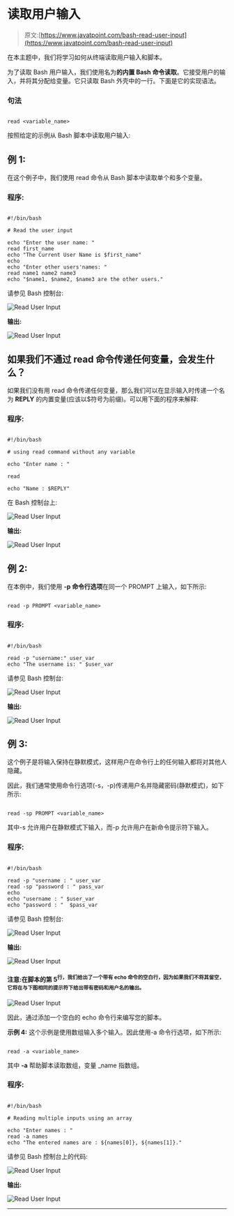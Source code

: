# 读取用户输入

> 原文:[https://www.javatpoint.com/bash-read-user-input](https://www.javatpoint.com/bash-read-user-input)

在本主题中，我们将学习如何从终端读取用户输入和脚本。

为了读取 Bash 用户输入，我们使用名为**的内置 Bash 命令读取**。它接受用户的输入，并将其分配给变量。它只读取 Bash 外壳中的一行。下面是它的实现语法。

### 句法

```

read <variable_name>

```

按照给定的示例从 Bash 脚本中读取用户输入:

## 例 1:

在这个例子中，我们使用 read 命令从 Bash 脚本中读取单个和多个变量。

### 程序:

```

#!/bin/bash

# Read the user input 

echo "Enter the user name: "
read first_name
echo "The Current User Name is $first_name"
echo
echo "Enter other users'names: "
read name1 name2 name3
echo "$name1, $name2, $name3 are the other users."

```

请参见 Bash 控制台:

![Read User Input](../Images/dbddc3cb6c92533b2a52a670e703d29d.png)

**输出:**

![Read User Input](../Images/8a5b2d09002e623d60b04c5205b0c8ee.png)

## 如果我们不通过 read 命令传递任何变量，会发生什么？

如果我们没有用 read 命令传递任何变量，那么我们可以在显示输入时传递一个名为 **REPLY** 的内置变量(应该以$符号为前缀)。可以用下面的程序来解释:

### 程序:

```

#!/bin/bash

# using read command without any variable

echo "Enter name : "

read

echo "Name : $REPLY"

```

在 Bash 控制台上:

![Read User Input](../Images/a3a00bc452a3d634558b6d19031b6b1f.png)

**输出:**

![Read User Input](../Images/0a03f4c8fafff0f7bba956b7261f73ab.png)

## 例 2:

在本例中，我们使用 **-p 命令行选项**在同一个 PROMPT 上输入，如下所示:

```

read -p PROMPT <variable_name>

```

### 程序:

```

#!/bin/bash

read -p "username:" user_var
echo "The username is: " $user_var

```

请参见 Bash 控制台:

![Read User Input](../Images/e1cfe8d3e56fac9273dc254b634f4040.png)

**输出:**

![Read User Input](../Images/97f48a5ee847b94f2b4daa90f5aeed34.png)

## 例 3:

这个例子是将输入保持在静默模式，这样用户在命令行上的任何输入都将对其他人隐藏。

因此，我们通常使用命令行选项(-s，-p)传递用户名并隐藏密码(静默模式)，如下所示:

```

read -sp PROMPT <variable_name>

```

其中-s 允许用户在静默模式下输入，而-p 允许用户在新命令提示符下输入。

### 程序:

```

#!/bin/bash

read -p "username : " user_var
read -sp "password : " pass_var
echo
echo "username : " $user_var
echo "password : "  $pass_var

```

请参见 Bash 控制台:

![Read User Input](../Images/e8e25bb3e91329807e8c672bcd45e440.png)

**输出:**

![Read User Input](../Images/0559da6542de4ae0a52ddca0b9b7b9bc.png)

#### 注意:在脚本的第 5<sup>行，我们给出了一个带有 echo 命令的空白行，因为如果我们不将其留空，它将在与下图相同的提示符下给出带有密码和用户名的输出。</sup>

![Read User Input](../Images/fe39b559d3a924af1ad54a14ba06b16b.png)

因此，通过添加一个空白的 echo 命令行来编写您的脚本。

**示例 4:** 这个示例是使用数组输入多个输入。因此使用-a 命令行选项，如下所示:

```

read -a <variable_name>

```

其中 **-a** 帮助脚本读取数组，变量 _name 指数组。

### 程序:

```

#!/bin/bash

# Reading multiple inputs using an array

echo "Enter names : "
read -a names
echo "The entered names are : ${names[0]}, ${names[1]}."

```

请参见 Bash 控制台上的代码:

![Read User Input](../Images/c80b0cee2b82ad3ad2d2f33f2e1af8d7.png)

**输出:**

![Read User Input](../Images/1c062ca059f2f1440be461bac2d074e9.png)

* * *